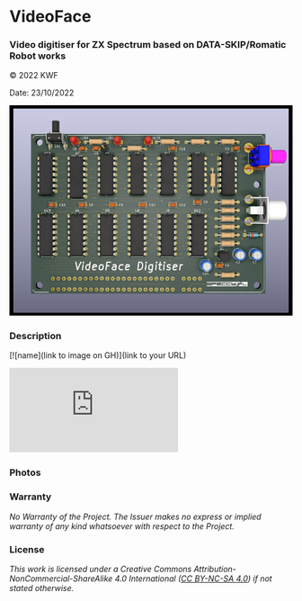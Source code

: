 # VideoFace
### Video digitiser for ZX Spectrum based on DATA-SKIP/Romatic Robot works 
© 2022 KWF

Date: 23/10/2022

![VideFace](/Docs/VideoFace_02.png)

### Description

[![name](link to image on GH)](link to your URL)

![PCB from PCBWay](https://www.pcbway.com/project/shareproject/VideoFace_Digitiser_b6307fba.html)

### Photos

### Warranty

*No Warranty of the Project. The Issuer makes no express or implied warranty of any kind whatsoever with respect to the Project.*

### License

*This work is licensed under a Creative Commons Attribution-NonCommercial-ShareAlike 4.0 International ([CC BY-NC-SA 4.0](https://creativecommons.org/licenses/by-nc-sa/4.0/)) if not stated otherwise.*
